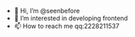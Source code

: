 - 👋 Hi, I’m @seenbefore
- 👀 I’m interested in developing frontend
- 📫 How to reach me qq:2228211537

<!---
seenbefore/seenbefore is a ✨ special ✨ repository because its `README.md` (this file) appears on your GitHub profile.
You can click the Preview link to take a look at your changes.
--->
